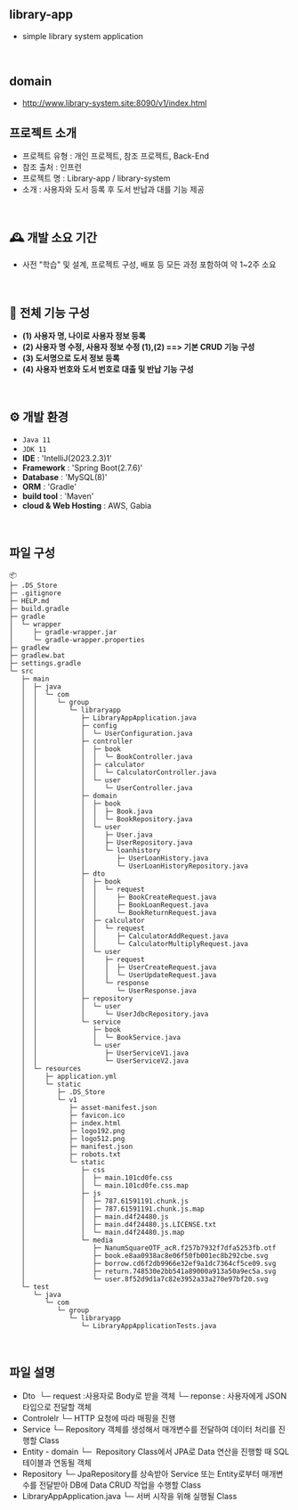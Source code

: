 ## library-app
- simple library system application
<br>

## domain
- http://www.library-system.site:8090/v1/index.html

## 프로젝트 소개
- 프로젝트 유형 : 개인 프로젝트, 참조 프로젝트, Back-End
- 참조 출처 : 인프런 
- 프로젝트 명 : Library-app / library-system
- 소개 : 사용자와 도서 등록 후 도서 반납과 대를 기능 제공
<br>

## 🕰️ 개발 소요 기간
- 사전 "학습" 및 설계, 프로젝트 구성, 배포 등 모든 과정 포함하여 약 1~2주 소요
 <br>
 
## 📌  전체 기능 구성
- **(1) 사용자 명, 나이로 사용자 정보 등록**
- **(2) 사용자 명 수정, 사용자 정보 수정 (1),(2) ==> 기본 CRUD 기능 구성**
- **(3) 도서명으로 도서 정보 등록**
- **(4) 사용자 번호와 도서 번호로 대출 및 반납 기능 구성**
<br>

## ⚙️ 개발 환경
- `Java 11`
- `JDK 11`
- **IDE** : 'IntelliJ(2023.2.3)1'
- **Framework** : 'Spring Boot(2.7.6)'
- **Database** : 'MySQL(8)'
- **ORM** : 'Gradle'
- **build tool** : 'Maven'
- **cloud & Web Hosting** : AWS, Gabia
<br>

## 파일 구성
```
📦 
├─ .DS_Store
├─ .gitignore
├─ HELP.md
├─ build.gradle
├─ gradle
│  └─ wrapper
│     ├─ gradle-wrapper.jar
│     └─ gradle-wrapper.properties
├─ gradlew
├─ gradlew.bat
├─ settings.gradle
└─ src
   ├─ main
   │  ├─ java
   │  │  └─ com
   │  │     └─ group
   │  │        └─ libraryapp
   │  │           ├─ LibraryAppApplication.java
   │  │           ├─ config
   │  │           │  └─ UserConfiguration.java
   │  │           ├─ controller
   │  │           │  ├─ book
   │  │           │  │  └─ BookController.java
   │  │           │  ├─ calculator
   │  │           │  │  └─ CalculatorController.java
   │  │           │  └─ user
   │  │           │     └─ UserController.java
   │  │           ├─ domain
   │  │           │  ├─ book
   │  │           │  │  ├─ Book.java
   │  │           │  │  └─ BookRepository.java
   │  │           │  └─ user
   │  │           │     ├─ User.java
   │  │           │     ├─ UserRepository.java
   │  │           │     └─ loanhistory
   │  │           │        ├─ UserLoanHistory.java
   │  │           │        └─ UserLoanHistoryRepository.java
   │  │           ├─ dto
   │  │           │  ├─ book
   │  │           │  │  └─ request
   │  │           │  │     ├─ BookCreateRequest.java
   │  │           │  │     ├─ BookLoanRequest.java
   │  │           │  │     └─ BookReturnRequest.java
   │  │           │  ├─ calculator
   │  │           │  │  └─ request
   │  │           │  │     ├─ CalculatorAddRequest.java
   │  │           │  │     └─ CalculatorMultiplyRequest.java
   │  │           │  └─ user
   │  │           │     ├─ request
   │  │           │     │  ├─ UserCreateRequest.java
   │  │           │     │  └─ UserUpdateRequest.java
   │  │           │     └─ response
   │  │           │        └─ UserResponse.java
   │  │           ├─ repository
   │  │           │  └─ user
   │  │           │     └─ UserJdbcRepository.java
   │  │           └─ service
   │  │              ├─ book
   │  │              │  └─ BookService.java
   │  │              └─ user
   │  │                 ├─ UserServiceV1.java
   │  │                 └─ UserServiceV2.java
   │  └─ resources
   │     ├─ application.yml
   │     └─ static
   │        ├─ .DS_Store
   │        └─ v1
   │           ├─ asset-manifest.json
   │           ├─ favicon.ico
   │           ├─ index.html
   │           ├─ logo192.png
   │           ├─ logo512.png
   │           ├─ manifest.json
   │           ├─ robots.txt
   │           └─ static
   │              ├─ css
   │              │  ├─ main.101cd0fe.css
   │              │  └─ main.101cd0fe.css.map
   │              ├─ js
   │              │  ├─ 787.61591191.chunk.js
   │              │  ├─ 787.61591191.chunk.js.map
   │              │  ├─ main.d4f24480.js
   │              │  ├─ main.d4f24480.js.LICENSE.txt
   │              │  └─ main.d4f24480.js.map
   │              └─ media
   │                 ├─ NanumSquareOTF_acR.f257b7932f7dfa5253fb.otf
   │                 ├─ book.e8aa0938ac8e06f50fb001ec8b292cbe.svg
   │                 ├─ borrow.cd6f2db9966e32ef9a1dc7364cf5ce09.svg
   │                 ├─ return.748530e2bb541a89000a913a50a9ec5a.svg
   │                 └─ user.8f52d9d1a7c82e3952a33a270e97bf20.svg
   └─ test
      └─ java
         └─ com
            └─ group
               └─ libraryapp
                  └─ LibraryAppApplicationTests.java
```

<br>

## 파일 설명
- Dto
  └─ request :사용자로 Body로 받을 객체
  └─ reponse : 사용자에게 JSON 타입으로 전달할 객체
- Controlelr
  └─ HTTP 요청에 따라 매핑을 진행
- Service
  └─ Repository 객체를 생성해서 매개변수를 전달하여 데이터 처리를 진행할 Class
- Entity - domain
  └─  Repository Class에서 JPA로 Data 연산을 진행할 때 SQL 테이블과 연동될 객체
- Repository
  └─ JpaRepository를 상속받아 Service 또는 Entity로부터 매개변수를 전달받아 DB에 Data CRUD 작업을 수행할 Class
- LibraryAppApplication.java
  └─ 서버 시작을 위해 실행될 Class

